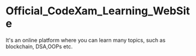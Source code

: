 # Official_CodeXam_Learning_WebSite
It's an online platform where you can learn many topics, such as blockchain, DSA,OOPs etc. 
